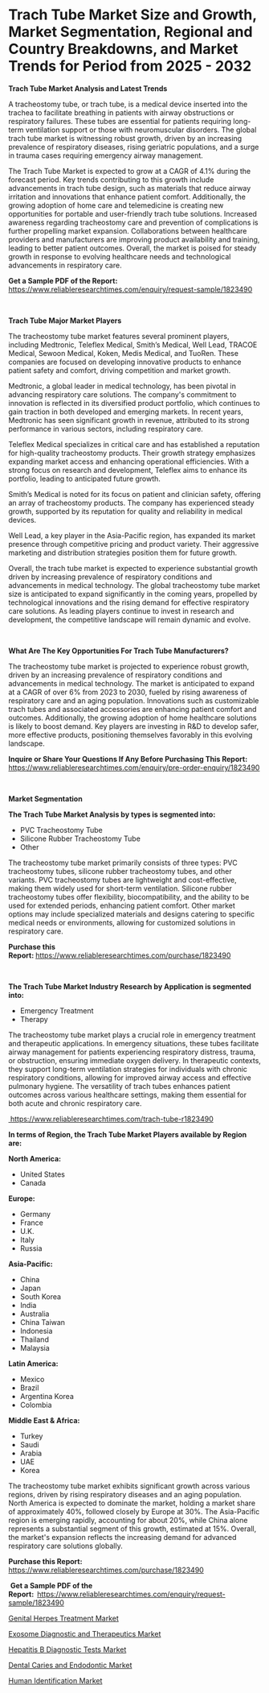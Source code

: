 <p><h1>Trach Tube Market Size and Growth, Market Segmentation, Regional and Country Breakdowns, and Market Trends for Period from 2025 -  2032</h1></p><p><strong>Trach Tube Market Analysis and Latest Trends</strong></p>
<p><p>A tracheostomy tube, or trach tube, is a medical device inserted into the trachea to facilitate breathing in patients with airway obstructions or respiratory failures. These tubes are essential for patients requiring long-term ventilation support or those with neuromuscular disorders. The global trach tube market is witnessing robust growth, driven by an increasing prevalence of respiratory diseases, rising geriatric populations, and a surge in trauma cases requiring emergency airway management.</p><p>The Trach Tube Market is expected to grow at a CAGR of 4.1% during the forecast period. Key trends contributing to this growth include advancements in trach tube design, such as materials that reduce airway irritation and innovations that enhance patient comfort. Additionally, the growing adoption of home care and telemedicine is creating new opportunities for portable and user-friendly trach tube solutions. Increased awareness regarding tracheostomy care and prevention of complications is further propelling market expansion. Collaborations between healthcare providers and manufacturers are improving product availability and training, leading to better patient outcomes. Overall, the market is poised for steady growth in response to evolving healthcare needs and technological advancements in respiratory care.</p></p>
<p><strong>Get a Sample PDF of the Report:&nbsp;</strong> <a href="https://www.reliableresearchtimes.com/enquiry/request-sample/1823490?utm_campaign=2263&utm_medium=2&utm_source=Github&utm_content=ia&utm_term=03032025&utm_id=trach-tube">https://www.reliableresearchtimes.com/enquiry/request-sample/1823490</a></p>
<p>&nbsp;</p>
<p><strong>Trach Tube Major Market Players</strong></p>
<p><p>The tracheostomy tube market features several prominent players, including Medtronic, Teleflex Medical, Smith’s Medical, Well Lead, TRACOE Medical, Sewoon Medical, Koken, Medis Medical, and TuoRen. These companies are focused on developing innovative products to enhance patient safety and comfort, driving competition and market growth.</p><p>Medtronic, a global leader in medical technology, has been pivotal in advancing respiratory care solutions. The company's commitment to innovation is reflected in its diversified product portfolio, which continues to gain traction in both developed and emerging markets. In recent years, Medtronic has seen significant growth in revenue, attributed to its strong performance in various sectors, including respiratory care.</p><p>Teleflex Medical specializes in critical care and has established a reputation for high-quality tracheostomy products. Their growth strategy emphasizes expanding market access and enhancing operational efficiencies. With a strong focus on research and development, Teleflex aims to enhance its portfolio, leading to anticipated future growth.</p><p>Smith’s Medical is noted for its focus on patient and clinician safety, offering an array of tracheostomy products. The company has experienced steady growth, supported by its reputation for quality and reliability in medical devices.</p><p>Well Lead, a key player in the Asia-Pacific region, has expanded its market presence through competitive pricing and product variety. Their aggressive marketing and distribution strategies position them for future growth.</p><p>Overall, the trach tube market is expected to experience substantial growth driven by increasing prevalence of respiratory conditions and advancements in medical technology. The global tracheostomy tube market size is anticipated to expand significantly in the coming years, propelled by technological innovations and the rising demand for effective respiratory care solutions. As leading players continue to invest in research and development, the competitive landscape will remain dynamic and evolve.</p></p>
<p>&nbsp;</p>
<p><strong>What Are The Key Opportunities For Trach Tube Manufacturers?</strong></p>
<p><p>The tracheostomy tube market is projected to experience robust growth, driven by an increasing prevalence of respiratory conditions and advancements in medical technology. The market is anticipated to expand at a CAGR of over 6% from 2023 to 2030, fueled by rising awareness of respiratory care and an aging population. Innovations such as customizable trach tubes and associated accessories are enhancing patient comfort and outcomes. Additionally, the growing adoption of home healthcare solutions is likely to boost demand. Key players are investing in R&D to develop safer, more effective products, positioning themselves favorably in this evolving landscape.</p></p>
<p><strong>Inquire or Share Your Questions If Any Before Purchasing This Report:</strong> <a href="https://www.reliableresearchtimes.com/enquiry/pre-order-enquiry/1823490?utm_campaign=2263&utm_medium=2&utm_source=Github&utm_content=ia&utm_term=03032025&utm_id=trach-tube">https://www.reliableresearchtimes.com/enquiry/pre-order-enquiry/1823490</a></p>
<p>&nbsp;</p>
<p><strong>Market Segmentation</strong></p>
<p><strong>The Trach Tube Market Analysis by types is segmented into:</strong></p>
<p><ul><li>PVC Tracheostomy Tube</li><li>Silicone Rubber Tracheostomy Tube</li><li>Other</li></ul></p>
<p><p>The tracheostomy tube market primarily consists of three types: PVC tracheostomy tubes, silicone rubber tracheostomy tubes, and other variants. PVC tracheostomy tubes are lightweight and cost-effective, making them widely used for short-term ventilation. Silicone rubber tracheostomy tubes offer flexibility, biocompatibility, and the ability to be used for extended periods, enhancing patient comfort. Other market options may include specialized materials and designs catering to specific medical needs or environments, allowing for customized solutions in respiratory care.</p></p>
<p><strong>Purchase this Report:&nbsp;</strong><a href="https://www.reliableresearchtimes.com/purchase/1823490?utm_campaign=2263&utm_medium=2&utm_source=Github&utm_content=ia&utm_term=03032025&utm_id=trach-tube">https://www.reliableresearchtimes.com/purchase/1823490</a></p>
<p>&nbsp;</p>
<p><strong>The Trach Tube Market Industry Research by Application is segmented into:</strong></p>
<p><ul><li>Emergency Treatment</li><li>Therapy</li></ul></p>
<p><p>The tracheostomy tube market plays a crucial role in emergency treatment and therapeutic applications. In emergency situations, these tubes facilitate airway management for patients experiencing respiratory distress, trauma, or obstruction, ensuring immediate oxygen delivery. In therapeutic contexts, they support long-term ventilation strategies for individuals with chronic respiratory conditions, allowing for improved airway access and effective pulmonary hygiene. The versatility of trach tubes enhances patient outcomes across various healthcare settings, making them essential for both acute and chronic respiratory care.</p></p>
<p><a href="https://www.reliableresearchtimes.com/trach-tube-r1823490?utm_campaign=2263&utm_medium=2&utm_source=Github&utm_content=ia&utm_term=03032025&utm_id=trach-tube">&nbsp;https://www.reliableresearchtimes.com/trach-tube-r1823490</a></p>
<p><strong>In terms of Region, the Trach Tube Market Players available by Region are:</strong></p>
<p>
    <p> <strong> North America: </strong>
        <ul>
            <li>United States</li>
            <li>Canada</li>
        </ul>
        </p> 
    <p> <strong> Europe: </strong>
        <ul>
            <li>Germany</li>
            <li>France</li>
            <li>U.K.</li>
            <li>Italy</li>
            <li>Russia</li>
        </ul>
        </p> 
    <p> <strong> Asia-Pacific: </strong>
        <ul>
            <li>China</li>
            <li>Japan</li>
            <li>South Korea</li>
            <li>India</li>
            <li>Australia</li>
            <li>China Taiwan</li>
            <li>Indonesia</li>
            <li>Thailand</li>
            <li>Malaysia</li>
        </ul>
        </p> 
    <p> <strong> Latin America: </strong>
        <ul>
            <li>Mexico</li>
            <li>Brazil</li>
            <li>Argentina Korea</li>
            <li>Colombia</li>
        </ul>
        </p> 
    <p> <strong> Middle East & Africa: </strong>
        <ul>
            <li>Turkey</li>
            <li>Saudi</li>
            <li>Arabia</li>
            <li>UAE</li>
            <li>Korea</li>
        </ul>
    </p>
    </p>
<p><p>The tracheostomy tube market exhibits significant growth across various regions, driven by rising respiratory diseases and an aging population. North America is expected to dominate the market, holding a market share of approximately 40%, followed closely by Europe at 30%. The Asia-Pacific region is emerging rapidly, accounting for about 20%, while China alone represents a substantial segment of this growth, estimated at 15%. Overall, the market's expansion reflects the increasing demand for advanced respiratory care solutions globally.</p></p>
<p><strong>Purchase this Report: </strong><a href="https://www.reliableresearchtimes.com/purchase/1823490?utm_campaign=2263&utm_medium=2&utm_source=Github&utm_content=ia&utm_term=03032025&utm_id=trach-tube">https://www.reliableresearchtimes.com/purchase/1823490</a></p>
<p>&nbsp;<strong>Get a Sample PDF of the Report:&nbsp;&nbsp;</strong><a href="https://www.reliableresearchtimes.com/enquiry/request-sample/1823490?utm_campaign=2263&utm_medium=2&utm_source=Github&utm_content=ia&utm_term=03032025&utm_id=trach-tube">https://www.reliableresearchtimes.com/enquiry/request-sample/1823490</a></p>
<p><strong></strong></p>
<p><p><a href="https://github.com/DixieGrimes/Market-Research-Report-List-1/blob/main/genital-herpes-treatment-market.md?utm_campaign=2263&utm_medium=2&utm_source=Github&utm_content=ia&utm_term=03032025&utm_id=trach-tube">Genital Herpes Treatment Market</a></p><p><a href="https://github.com/abbislposival/Market-Research-Report-List-1/blob/main/exosome-diagnostic-and-therapeutics-market.md?utm_campaign=2263&utm_medium=2&utm_source=Github&utm_content=ia&utm_term=03032025&utm_id=trach-tube">Exosome Diagnostic and Therapeutics Market</a></p><p><a href="https://github.com/ParvinKhatun77/Market-Research-Report-List-1/blob/main/hepatitis-b-diagnostic-tests-market.md?utm_campaign=2263&utm_medium=2&utm_source=Github&utm_content=ia&utm_term=03032025&utm_id=trach-tube">Hepatitis B Diagnostic Tests Market</a></p><p><a href="https://github.com/nathandecarvalho/Market-Research-Report-List-6/blob/main/dental-caries-and-endodontic-market.md?utm_campaign=2263&utm_medium=2&utm_source=Github&utm_content=ia&utm_term=03032025&utm_id=trach-tube">Dental Caries and Endodontic Market</a></p><p><a href="https://github.com/stephaniwo144/Market-Research-Report-List-1/blob/main/human-identification-market.md?utm_campaign=2263&utm_medium=2&utm_source=Github&utm_content=ia&utm_term=03032025&utm_id=trach-tube">Human Identification Market</a></p></p>
